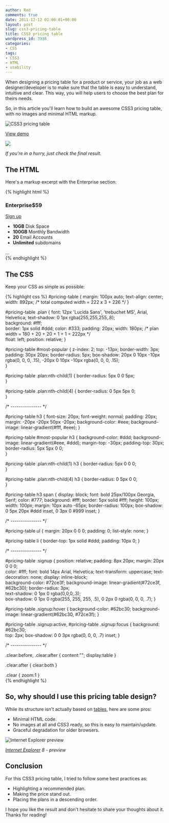 ```yaml
---
author: Red
comments: true
date: 2011-12-12 02:00:01+00:00
layout: post
slug: css3-pricing-table
title: CSS3 pricing table
wordpress_id: 3938
categories:
- CSS
tags:
- CSS3
- HTML
- usability
---
```


When designing a pricing table for a product or service, your job as a web designer/developer is to make sure that the table is easy to understand, intuitive and clear. This way, you will help users to choose the best plan for theirs needs.

So, in this article you'll learn how to build an awesome CSS3 pricing table, with no images and minimal HTML markup.

![CSS3 pricing table](http://www.red-team-design.com/wp-content/uploads/2011/12/css3-pricing-table.png)

<!-- more -->

[View demo](http://www.red-team-design.com/wp-content/uploads/2011/12/css3-pricing-table-demo.html)

[![](http://www.red-team-design.com/wp-content/uploads/2011/12/css3-pricing-table-preview.png)](http://www.red-team-design.com/wp-content/uploads/2011/12/css3-pricing-table-demo.html)

_If you're in a hurry, just check the final result._

## The HTML

Here's a markup excerpt with the Enterprise section:
    
{% highlight html %}
<div id="pricing-table" class="clear">
    <div class="plan">
        <h3>Enterprise<span>$59</span></h3>
        <a class="signup" href="">Sign up</a>         
        <ul>
            <li><b>10GB</b> Disk Space</li>
            <li><b>100GB</b> Monthly Bandwidth</li>
            <li><b>20</b> Email Accounts</li>
        <li><b>Unlimited</b> subdomains</li>            
        </ul> 
    </div>
    ...
</div>
{% endhighlight %} 

## The CSS

Keep your CSS as simple as possible:

{% highlight css %}
#pricing-table {
    margin: 100px auto;
    text-align: center;
    width: 892px; /* total computed width = 222 x 3 + 226 */
}

#pricing-table .plan {
    font: 12px 'Lucida Sans', 'trebuchet MS', Arial, Helvetica;
    text-shadow: 0 1px rgba(255,255,255,.8);        
    background: #fff;      
    border: 1px solid #ddd;
    color: #333;
    padding: 20px;
    width: 180px; /* plan width = 180 + 20 + 20 + 1 + 1 = 222px */      
    float: left;
    position: relative;
}

#pricing-table #most-popular {
    z-index: 2;
    top: -13px;
    border-width: 3px;
    padding: 30px 20px;
    border-radius: 5px;
    box-shadow: 20px 0 10px -10px rgba(0, 0, 0, .15), -20px 0 10px -10px rgba(0, 0, 0, .15);    
}

#pricing-table .plan:nth-child(1) {
    border-radius: 5px 0 0 5px;        
}

#pricing-table .plan:nth-child(4) {
    border-radius: 0 5px 5px 0;        
}

/* --------------- */   

#pricing-table h3 {
    font-size: 20px;
    font-weight: normal;
    padding: 20px;
    margin: -20px -20px 50px -20px;
    background-color: #eee;
    background-image: linear-gradient(#fff, #eee);
}

#pricing-table #most-popular h3 {
    background-color: #ddd;
    background-image: linear-gradient(#eee, #ddd);
    margin-top: -30px;
    padding-top: 30px;
    border-radius: 5px 5px 0 0;         
}

#pricing-table .plan:nth-child(1) h3 {
    border-radius: 5px 0 0 0;       
}

#pricing-table .plan:nth-child(4) h3 {
    border-radius: 0 5px 0 0;       
}   

#pricing-table h3 span {
    display: block;
    font: bold 25px/100px Georgia, Serif;
    color: #777;
    background: #fff;
    border: 5px solid #fff;
    height: 100px;
    width: 100px;
    margin: 10px auto -65px;
    border-radius: 100px;
    box-shadow: 0 5px 20px #ddd inset, 0 3px 0 #999 inset;
}

/* --------------- */

#pricing-table ul {
    margin: 20px 0 0 0;
    padding: 0;
    list-style: none;
}

#pricing-table li {
    border-top: 1px solid #ddd;
    padding: 10px 0;
}

/* --------------- */
    
#pricing-table .signup {
    position: relative;
    padding: 8px 20px;
    margin: 20px 0 0 0;  
    color: #fff;
    font: bold 14px Arial, Helvetica;
    text-transform: uppercase;
    text-decoration: none;
    display: inline-block;       
    background-color: #72ce3f;
    background-image: linear-gradient(#72ce3f, #62bc30);
    border-radius: 3px;     
    text-shadow: 0 1px 0 rgba(0,0,0,.3);        
    box-shadow: 0 1px 0 rgba(255, 255, 255, .5), 0 2px 0 rgba(0, 0, 0, .7);
}

#pricing-table .signup:hover {
    background-color: #62bc30;
    background-image: linear-gradient(#62bc30, #72ce3f); 
}

#pricing-table .signup:active, #pricing-table .signup:focus {
    background: #62bc30;       
    top: 2px;
    box-shadow: 0 0 3px rgba(0, 0, 0, .7) inset; 
}

/* --------------- */

.clear:before, .clear:after {
  content:"";
  display:table
}

.clear:after {
  clear:both
}

.clear {
  zoom:1
}    
{% endhighlight %}

## So, why should I use this pricing table design?

While its structure isn't actually based on [tables](http://www.red-team-design.com/practical-css3-tables-with-rounded-corners), here are some pros:
    
  * Minimal HTML code.    
  * No images at all and CSS3 ready, so this is easy to maintain/update.    
  * Graceful degradation for older browsers. 

![Internet Explorer preview](http://www.red-team-design.com/wp-content/uploads/2011/12/css3-pricing-table-ie8.png)

_[Internet Explorer](http://www.red-team-design.com/how-to-solve-common-ie-bugs) 8 - preview_

## Conclusion

For this CSS3 pricing table, I tried to follow some best practices as:  
    
  * Highlighting a recommended plan.    
  * Making the price stand out.    
  * Placing the plans in a descending order. 

I hope you like the result and don't hesitate to share your thoughts about it. Thanks for reading!